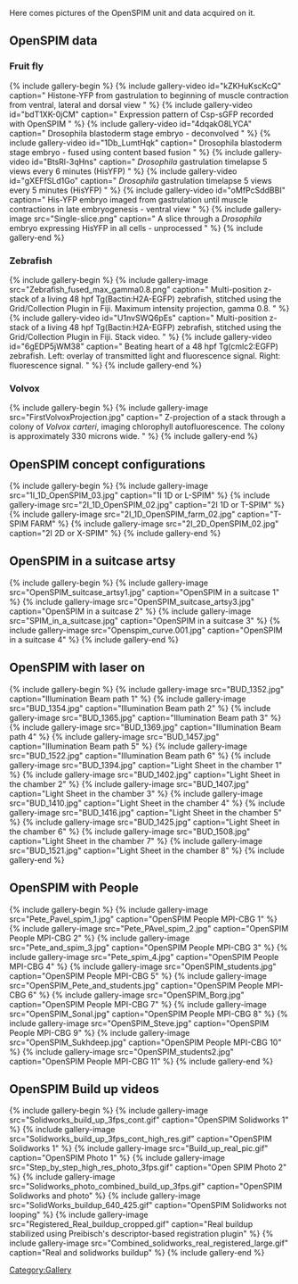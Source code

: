 ---
---
Here comes pictures of the OpenSPIM unit and data acquired on it.

## OpenSPIM data

### Fruit fly

{% include gallery-begin %}
{% include gallery-video id="kZKHuKscKcQ" caption="
Histone-YFP from gastrulation to beginning of muscle contraction from ventral,
lateral and dorsal view
" %}
{% include gallery-video id="bdT1XK-0jCM" caption="
Expression pattern of Csp-sGFP recorded with OpenSPIM
" %}
{% include gallery-video id="4dqakO8LYCA" caption="
Drosophila blastoderm stage embryo - deconvolved
" %}
{% include gallery-video id="1Db_LumtHqk" caption="
Drosophila blastoderm stage embryo - fused using content based fusion
" %}
{% include gallery-video id="BtsRl-3qHns" caption="
*Drosophila* gastrulation timelapse 5 views every 6 minutes (HisYFP)
" %}
{% include gallery-video id="gXEFfSLd1Go" caption="
*Drosophila* gastrulation timelapse 5 views every 5 minutes (HisYFP)
" %}
{% include gallery-video id="oMfPcSddBBI" caption="
His-YFP embryo imaged from gastrulation until muscle contractions in late
embryogenesis - ventral view
" %}
{% include gallery-image src="Single-slice.png" caption="
A slice through a *Drosophila* embryo expressing HisYFP in all cells -
unprocessed
" %}
{% include gallery-end %}

### Zebrafish

{% include gallery-begin %}
{% include gallery-image src="Zebrafish_fused_max_gamma0.8.png" caption="
Multi-position z-stack of a living 48 hpf Tg(Bactin:H2A-EGFP) zebrafish,
stitched using the Grid/Collection Plugin in Fiji. Maximum intensity
projection, gamma 0.8.
" %}
{% include gallery-video id="U1nvSWQ6pEs" caption="
Multi-position z-stack of a living 48 hpf Tg(Bactin:H2A-EGFP) zebrafish,
stitched using the Grid/Collection Plugin in Fiji. Stack video.
" %}
{% include gallery-video id="6gEDP5jWM38" caption="
Beating heart of a 48 hpf Tg(cmlc2:EGFP) zebrafish. Left: overlay of
transmitted light and fluorescence signal. Right: fluorescence signal.
" %}
{% include gallery-end %}

### Volvox

{% include gallery-begin %}
{% include gallery-image src="FirstVolvoxProjection.jpg" caption="
Z-projection of a stack through a colony of *Volvox carteri*, imaging
chlorophyll autofluorescence. The colony is approximately 330 microns wide.
" %}
{% include gallery-end %}

## OpenSPIM concept configurations

{% include gallery-begin %}
{% include gallery-image src="1I_1D_OpenSPIM_03.jpg" caption="1I 1D or L-SPIM" %}
{% include gallery-image src="2I_1D_OpenSPIM_02.jpg" caption="2I 1D or T-SPIM" %}
{% include gallery-image src="2I_1D_OpenSPIM_farm_02.jpg" caption="T-SPIM FARM" %}
{% include gallery-image src="2I_2D_OpenSPIM_02.jpg" caption="2I 2D or X-SPIM" %}
{% include gallery-end %}

## OpenSPIM in a suitcase artsy

{% include gallery-begin %}
{% include gallery-image src="OpenSPIM_suitcase_artsy1.jpg" caption="OpenSPIM in a suitcase 1" %}
{% include gallery-image src="OpenSPIM_suitcase_artsy3.jpg" caption="OpenSPIM in a suitcase 2" %}
{% include gallery-image src="SPIM_in_a_suitcase.jpg" caption="OpenSPIM in a suitcase 3" %}
{% include gallery-image src="Openspim_curve.001.jpg" caption="OpenSPIM in a suitcase 4" %}
{% include gallery-end %}

## OpenSPIM with laser on

{% include gallery-begin %}
{% include gallery-image src="BUD_1352.jpg" caption="Illumination Beam path 1" %}
{% include gallery-image src="BUD_1354.jpg" caption="Illumination Beam path 2" %}
{% include gallery-image src="BUD_1365.jpg" caption="Illumination Beam path 3" %}
{% include gallery-image src="BUD_1369.jpg" caption="Illumination Beam path 4" %}
{% include gallery-image src="BUD_1457.jpg" caption="Illumination Beam path 5" %}
{% include gallery-image src="BUD_1522.jpg" caption="Illumination Beam path 6" %}
{% include gallery-image src="BUD_1394.jpg" caption="Light Sheet in the chamber 1" %}
{% include gallery-image src="BUD_1402.jpg" caption="Light Sheet in the chamber 2" %}
{% include gallery-image src="BUD_1407.jpg" caption="Light Sheet in the chamber 3" %}
{% include gallery-image src="BUD_1410.jpg" caption="Light Sheet in the chamber 4" %}
{% include gallery-image src="BUD_1416.jpg" caption="Light Sheet in the chamber 5" %}
{% include gallery-image src="BUD_1425.jpg" caption="Light Sheet in the chamber 6" %}
{% include gallery-image src="BUD_1508.jpg" caption="Light Sheet in the chamber 7" %}
{% include gallery-image src="BUD_1521.jpg" caption="Light Sheet in the chamber 8" %}
{% include gallery-end %}

## OpenSPIM with People

{% include gallery-begin %}
{% include gallery-image src="Pete_Pavel_spim_1.jpg" caption="OpenSPIM People MPI-CBG 1" %}
{% include gallery-image src="Pete_PAvel_spim_2.jpg" caption="OpenSPIM People MPI-CBG 2" %}
{% include gallery-image src="Pete_and_spim_3.jpg" caption="OpenSPIM People MPI-CBG 3" %}
{% include gallery-image src="Pete_spim_4.jpg" caption="OpenSPIM People MPI-CBG 4" %}
{% include gallery-image src="OpenSPIM_students.jpg" caption="OpenSPIM People MPI-CBG 5" %}
{% include gallery-image src="OpenSPIM_Pete_and_students.jpg" caption="OpenSPIM People MPI-CBG 6" %}
{% include gallery-image src="OpenSPIM_Borg.jpg" caption="OpenSPIM People MPI-CBG 7" %}
{% include gallery-image src="OpenSPIM_Sonal.jpg" caption="OpenSPIM People MPI-CBG 8" %}
{% include gallery-image src="OpenSPIM_Steve.jpg" caption="OpenSPIM People MPI-CBG 9" %}
{% include gallery-image src="OpenSPIM_Sukhdeep.jpg" caption="OpenSPIM People MPI-CBG 10" %}
{% include gallery-image src="OpenSPIM_students2.jpg" caption="OpenSPIM People MPI-CBG 11" %}
{% include gallery-end %}

## OpenSPIM Build up videos

{% include gallery-begin %}
{% include gallery-image src="Solidworks_build_up_3fps_cont.gif" caption="OpenSPIM Solidworks 1" %}
{% include gallery-image src="Solidworks_build_up_3fps_cont_high_res.gif" caption="OpenSPIM Solidworks 1" %}
{% include gallery-image src="Build_up_real_pic.gif" caption="OpenSPIM Photo 1" %}
{% include gallery-image src="Step_by_step_high_res_photo_3fps.gif" caption="Open SPIM Photo 2" %}
{% include gallery-image src="Solidworks_photo_combined_build_up_3fps.gif" caption="OpenSPIM Solidworks and photo" %}
{% include gallery-image src="SolidWorks_buildup_640_425.gif" caption="OpenSPIM Solidworks not looping" %}
{% include gallery-image src="Registered_Real_buildup_cropped.gif" caption="Real buildup stabilized using Preibisch's descriptor-based registration plugin" %}
{% include gallery-image src="Combined_solidworks_real_registered_large.gif" caption="Real and solidworks buildup" %}
{% include gallery-end %}

[Category:Gallery](Category:Gallery "wikilink")
